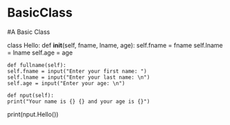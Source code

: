 # BasicClass
#A Basic Class

class Hello:
    def __init__(self, fname, lname, age):
        self.fname = fname
        self.lname = lname
        self.age = age
        
    def fullname(self):
    self.fname = input("Enter your first name: ")
    self.lname = input("Enter your last name: \n")
    self.age = input("Enter your age: \n")
    
    def nput(self):
    print("Your name is {} {} and your age is {}")
    
print(nput.Hello())
